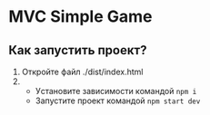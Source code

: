# MVC Simple Game

## Как запустить проект?

1. Откройте файл ./dist/index.html
2. - Уcтановите зависимости командой `npm i`
   - Запустите проект командой `npm start dev`
